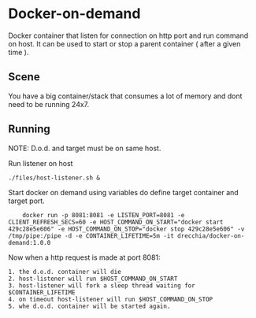 # Docker-on-demand
Docker container that listen for connection on http port and run command on host. It can be used to start or stop a parent container ( after a given time ).

Scene
-----
You have a big container/stack that consumes a lot of memory and dont need to be running 24x7.


Running
-------

NOTE: D.o.d. and target must be on same host.

Run listener on host

    ./files/host-listener.sh &

Start docker on demand using variables do define target container and target port.

        docker run -p 8081:8081 -e LISTEN_PORT=8081 -e CLIENT_REFRESH_SECS=60 -e HOST_COMMAND_ON_START="docker start 429c28e5e606" -e HOST_COMMAND_ON_STOP="docker stop 429c28e5e606" -v /tmp/pipe:/pipe -d -e CONTAINER_LIFETIME=5m -it drecchia/docker-on-demand:1.0.0

Now when a http request is made at port 8081:

    1. the d.o.d. container will die
    2. host-listener will run $HOST_COMMAND_ON_START 
    3. host-listener will fork a sleep thread waiting for $CONTAINER_LIFETIME
    4. on timeout host-listener will run $HOST_COMMAND_ON_STOP
    5. whe d.o.d. container will be started again.

